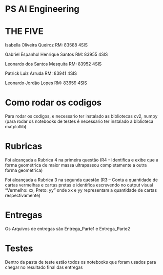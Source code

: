 # PS AI Engineering

# THE FIVE 

Isabella Oliveira Queiroz RM: 83588 4SIS

Gabriel Espanhol Henrique Santos RM: 83955 4SIS

Leonardo dos Santos Mesquita RM: 83952 4SIS

Patrick Luiz Arruda RM: 83941 4SIS

Leonardo Jordão Lopes RM: 83659 4SIS


# Como rodar os codigos

Para rodar os codigos, e necessario ter instalado as bibliotecas cv2, numpy (para rodar os notebooks de testes é necessario ter instalado a biblioteca matplotlib) 

# Rubricas 

Foi alcançada a Rubrica 4 na primeira questão (R4 – Identifica e exibe que a forma geométrica de maior massa ultrapassou completamente a outra forma geométrica)

Foi alcançada a Rubrica 3 na segunda questão (R3 – Conta a quantidade de cartas vermelhas e cartas pretas e identifica escrevendo no output visual “Vermelho: xx, Preto: yy” onde xx e yy representam a quantidade de cartas respectivamente)


# Entregas 

Os Arquivos de entregas são Entrega_Parte1 e Entrega_Parte2

# Testes

Dentro da pasta de teste estão todos os notebooks que foram usados para chegar no resultado final das entregas
